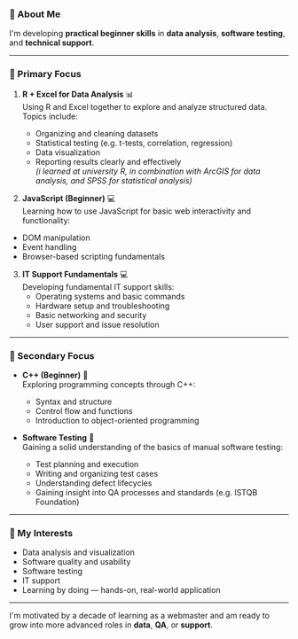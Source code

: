 ### 👋 About Me

I'm developing **practical beginner skills** in **data analysis**, **software testing**, and **technical support**.

---

### 🔧 Primary Focus

1. **R + Excel for Data Analysis** 📊  
   Using R and Excel together to explore and analyze structured data.  
   Topics include:
   - Organizing and cleaning datasets  
   - Statistical testing (e.g. t-tests, correlation, regression)  
   - Data visualization  
   - Reporting results clearly and effectively  
   *(i learned at university R, in combination with ArcGIS for data analysis, and SPSS for statistical analysis)*

2. **JavaScript (Beginner)** 💻  
  Learning how to use JavaScript for basic web interactivity and functionality:  
  - DOM manipulation  
  - Event handling  
  - Browser-based scripting fundamentals  

3. **IT Support Fundamentals** 💻  
   Developing fundamental IT support skills:  
   - Operating systems and basic commands  
   - Hardware setup and troubleshooting  
   - Basic networking and security  
   - User support and issue resolution  

---

### 🧩 Secondary Focus

- **C++ (Beginner)** 🧠  
  Exploring programming concepts through C++:  
  - Syntax and structure  
  - Control flow and functions  
  - Introduction to object-oriented programming  

- **Software Testing** 🧪  
   Gaining a solid understanding of the basics of manual software testing:  
   - Test planning and execution  
   - Writing and organizing test cases  
   - Understanding defect lifecycles  
   - Gaining insight into QA processes and standards (e.g. ISTQB Foundation)
  
---

### 🎯 My Interests

- Data analysis and visualization  
- Software quality and usability  
- Software testing  
- IT support  
- Learning by doing — hands-on, real-world application  

---

I'm motivated by a decade of learning as a webmaster and am ready to grow into more advanced roles in **data**, **QA**, or **support**.
